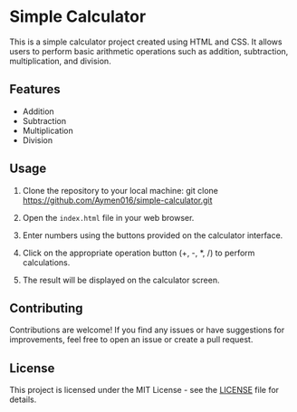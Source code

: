 # Simple Calculator

This is a simple calculator project created using HTML and CSS. It allows users to perform basic arithmetic operations such as addition, subtraction, multiplication, and division.

## Features

- Addition
- Subtraction
- Multiplication
- Division

## Usage

1. Clone the repository to your local machine:
   git clone https://github.com/Aymen016/simple-calculator.git


2. Open the `index.html` file in your web browser.

3. Enter numbers using the buttons provided on the calculator interface.

4. Click on the appropriate operation button (+, -, *, /) to perform calculations.

5. The result will be displayed on the calculator screen.


## Contributing

Contributions are welcome! If you find any issues or have suggestions for improvements, feel free to open an issue or create a pull request.

## License

This project is licensed under the MIT License - see the [LICENSE](LICENSE) file for details.
